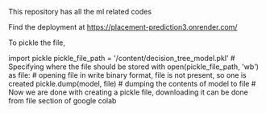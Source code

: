 This repository has all the ml related codes

Find the deployment at  https://placement-prediction3.onrender.com/


To pickle the file,

import pickle
pickle_file_path = '/content/decision_tree_model.pkl'                    # Specifying where the file should be stored
with open(pickle_file_path, 'wb') as file:                               # opening file in write binary format, file is not present, so one is created
    pickle.dump(model, file)                                             # dumping the contents of model to file
                                                                      # Now we are done with creating a pickle file, downloading it can be done from file section of google colab
